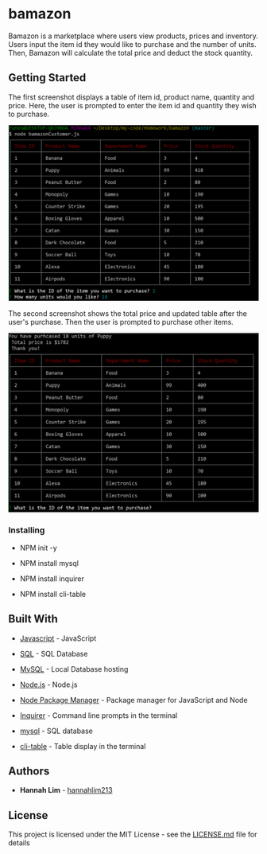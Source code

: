 # bamazon
Bamazon is a marketplace where users view products, prices and inventory. Users input the item id they would like to purchase and the number of units. Then, Bamazon will calculate the total price and deduct the stock quantity. 

## Getting Started

The first screenshot displays a table of item id, product name, quantity and price. Here, the user is prompted to enter the item id and quantity they wish to purchase.

![FirstTable](images/Table.PNG)

The second screenshot shows the total price and updated table after the user's purchase. Then the user is prompted to purchase other items.

![SecondTable](images/Table2.PNG)


### Installing

* NPM init -y

* NPM install mysql

* NPM install inquirer

* NPM install cli-table

## Built With

* [Javascript](https://www.javascript.com/) - JavaScript

* [SQL]() - SQL Database 

* [MySQL](https://www.mysql.com/) - Local Database hosting

* [Node.js](https://nodejs.org/en/) - Node.js

* [Node Package Manager](https://www.npmjs.com/) - Package manager for JavaScript and Node

* [Inquirer](https://www.npmjs.com/package/inquirer) - Command line prompts in the terminal

* [mysql](https://www.npmjs.com/package/mysql) - SQL database

* [cli-table](https://www.npmjs.com/package/cli-table) - Table display in the terminal

## Authors

* **Hannah Lim** - [hannahlim213](https://github.com/hannahlim213)

## License

This project is licensed under the MIT License - see the [LICENSE.md](LICENSE.md) file for details

